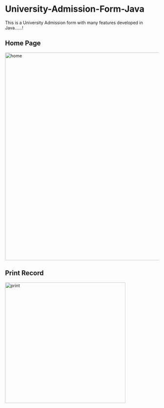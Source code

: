 # University-Admission-Form-Java
This is a University Admission form with many features developed in Java......!

## Home Page
<img width="678" alt="home" src="https://github.com/KashifKhaan/University-Admission-Form-Java/assets/88695658/76520a9c-88f6-452a-bf99-e6444a328499">

## Print Record
<img width="394" alt="print" src="https://github.com/KashifKhaan/University-Admission-Form-Java/assets/88695658/5072418e-9e97-4891-bed9-880e5a9a7d52">



